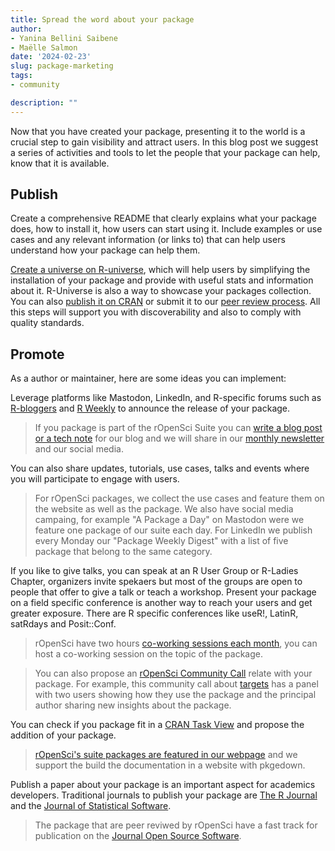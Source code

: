 ```yaml
---
title: Spread the word about your package
author:
- Yanina Bellini Saibene
- Maëlle Salmon
date: '2024-02-23'
slug: package-marketing
tags:
- community

description: ""
---
```



Now that you have created your package, presenting it to the world is a crucial step to gain visibility and attract users.  In this blog post we suggest a series of activities and tools to let the people that your package can help, know that it is available. 

## Publish

Create a comprehensive README that clearly explains what your package does, how to install it, how users can start using it. Include examples or use cases and any relevant information (or links to) that can help users understand how your package can help them. 

[Create a universe on R-universe](/blog/2021/06/22/setup-runiverse/), which will help users by simplifying the installation of your package and provide with useful stats and information about it. R-Universe is also a way to showcase your packages collection. You can also [publish it on CRAN](https://cran.r-project.org) or submit it to our [peer review process](https://ropensci.org/software-review/). All this steps will support you with discoverability and also to comply with quality standards.  

## Promote 

As a author or maintainer, here are some ideas you can implement:

Leverage platforms like Mastodon, LinkedIn, and R-specific forums such as [R-bloggers](https://www.r-bloggers.com) and [R Weekly](https://rweekly.org) to announce the release of your package. 

> If you package is part of the rOpenSci Suite you can [write a blog post or a tech note](https://blogguide.ropensci.org/) for our blog and we will share in our [monthly newsletter](/news/) and our social media.

You can also share updates, tutorials, use cases, talks and events where you will participate to engage with users. 


> For rOpenSci packages, we collect the use cases and feature them on the website as well as the package. We also have social media campaing, for example "A Package a Day" on Mastodon were we feature one package of our suite each day. For LinkedIn we publish every Monday our "Package Weekly Digest" with a list of five package that belong to the same category.

If you like to give talks, you can speak at an R User Group or R-Ladies Chapter, organizers invite spekaers but most of the groups are open to people that offer to give a talk or teach a workshop. Present your package on a field specific conference is another way to reach your users and get greater exposure.  There are R specific conferences like useR!, LatinR, satRdays and Posit::Conf. 


> rOpenSci have two hours [co-working sessions each month](/coworking/), you can host a co-working session on the topic of the package.

> You can also propose an [rOpenSci Community Call](/commcalls/) relate with your package. For example, this community call about [targets](/commcalls/jan2023-targets/) has a panel with two users showing how they use the package and the principal author sharing new insights about the package.

You can check if you package fit in a [CRAN Task View]( https://cran.r-project.org/web/views/) and propose the addition of your package.

> [rOpenSci's suite packages are featured in our webpage](https://ropensci.org/packages/) and we support the build the documentation in a website with pkgedown.  

Publish a paper about your package is an important aspect for academics developers. Traditional journals to publish your package are [The R Journal]() and the [Journal of Statistical Software](). 

> The package that are peer reviwed by rOpenSci have a fast track for publication on the [Journal Open Source Software]().
